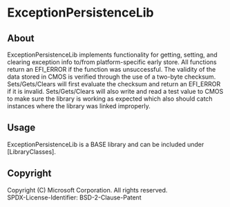 # ExceptionPersistenceLib

## About

ExceptionPersistenceLib implements functionality for getting, setting, and clearing exception info to/from
platform-specific early store. All functions return an EFI_ERROR if the function was
unsuccessful. The validity of the data stored in CMOS is verified through the use of a two-byte checksum.
Sets/Gets/Clears will first evaluate the checksum and return an EFI_ERROR if it is invalid. Sets/Gets/Clears will
also write and read a test value to CMOS to make sure the library is working as expected which also should catch
instances where the library was linked improperly.

## Usage

ExceptionPersistenceLib is a BASE library and can be included under [LibraryClasses].

## Copyright

Copyright (C) Microsoft Corporation. All rights reserved.  
SPDX-License-Identifier: BSD-2-Clause-Patent
